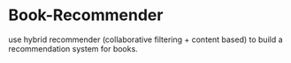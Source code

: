 # Book-Recommender
use hybrid recommender (collaborative filtering + content based) to build a recommendation system for books.
